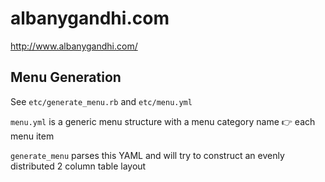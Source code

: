 # albanygandhi.com

http://www.albanygandhi.com/

## Menu Generation

See `etc/generate_menu.rb` and `etc/menu.yml`

`menu.yml` is a generic menu structure with a menu category name :point_right: each menu item

`generate_menu` parses this YAML and will try to construct an evenly distributed 2 column table layout
